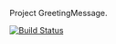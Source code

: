 Project GreetingMessage.


[![Build Status](https://travis-ci.org/refatova/test-task.svg?branch=master)](https://travis-ci.org/refatova/test-task)

